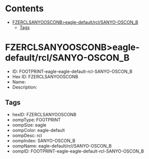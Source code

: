 



Contents
========

* [FZERCLSANYOOSCONB>eagle-default/rcl/SANYO-OSCON_B](#fzerclsanyoosconbeagle-defaultrclsanyo-oscon_b)
	* [Tags](#tags)

# FZERCLSANYOOSCONB>eagle-default/rcl/SANYO-OSCON_B

- ID: FOOTPRINT-eagle-eagle-default-rcl-SANYO-OSCON_B
- Hex ID: FZERCLSANYOOSCONB
- Name: 
- Description: 

## Tags

- hexID: FZERCLSANYOOSCONB
- oompType: FOOTPRINT
- oompSize: eagle
- oompColor: eagle-default
- oompDesc: rcl
- oompIndex: SANYO-OSCON_B
- oompName: eagle-default/rcl/SANYO-OSCON_B
- oompID: FOOTPRINT-eagle-eagle-default-rcl-SANYO-OSCON_B

